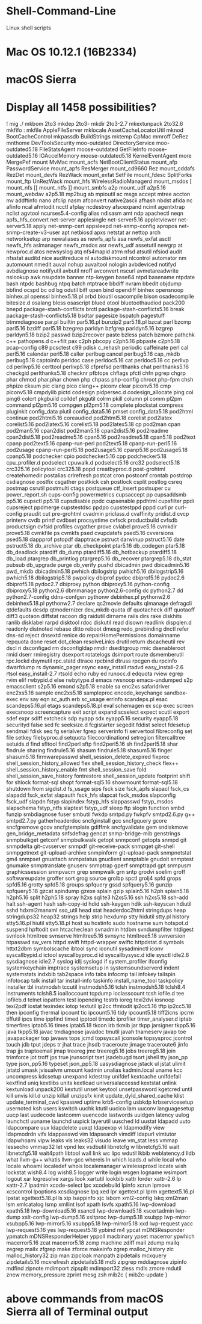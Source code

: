 # Shell-Command-Line
Linux shell scripts

# Mac OS 10.12.1 (16B2334)
# macOS Sierra
# Display all 1458 possibilities? 
!                              mig
./                             mkbom
2to3                           mkdep
2to3-                          mkdir
2to3-2.7                       mkextunpack
2to32.6                        mkfifo
:                              mkfile
AppleFileServer                mklocale
AssetCacheLocatorUtil          mknod
BootCacheControl               mkpassdb
BuildStrings                   mktemp
CpMac                          mmroff
DeRez                          mnthome
DevToolsSecurity               moo-outdated
DirectoryService               moo-outdated5.18
FileStatsAgent                 moose-outdated
GetFileInfo                    moose-outdated5.16
IOAccelMemory                  moose-outdated5.18
KernelEventAgent               more
MergePef                       mount
MvMac                          mount_acfs
NetBootClientStatus            mount_afp
PasswordService                mount_apfs
ResMerger                      mount_cd9660
Rez                            mount_cddafs
RezDet                         mount_devfs
RezWack                        mount_exfat
SetFile                        mount_fdesc
SplitForks                     mount_ftp
UnRezWack                      mount_hfs
WirelessRadioManagerd          mount_msdos
[                              mount_nfs
[[                             mount_ntfs
]]                             mount_smbfs
a2p                            mount_udf
a2p5.16                        mount_webdav
a2p5.18                        mp2bug
ab                             mpioutil
ac                             msgs
accept                         mtree
accton                         mv
addftinfo                      nano
afclip                         nasm
afconvert                      native2ascii
afhash                         nbdst
afida                          nc
afinfo                         ncal
afmtodit                       ncctl
afplay                         ncdestroy
afscexpand                     ncinit
agentxtrap                     nclist
agvtool                        ncurses5.4-config
alias                          ndisasm
amt                            ndp
apachectl                      neqn
apfs_hfs_convert               net-server
applesingle                    net-server5.16
appletviewer                   net-server5.18
apply                          net-snmp-cert
appsleepd                      net-snmp-config
apropos                        net-snmp-create-v3-user
apt                            netbiosd
apxs                           netstat
ar                             nettop
arch                           networksetup
arp                            newaliases
as                             newfs_apfs
asa                            newfs_exfat
asctl                          newfs_hfs
aslmanager                     newfs_msdos
asr                            newfs_udf
assetutil                      newgrp
at                             newproc.d
atos                           newsyslog
atq                            nfs4mapid
atrm                           nfsd
atsutil                        nfsiod
audit                          nfsstat
auditd                         nice
auditreduce                    nl
autodiskmount                  nlcontrol
automator                      nm
automount                      nmedit
auval                          nohup
auvaltool                      nologin
avbdeviced                     notifyd
avbdiagnose                    notifyutil
avbutil                        nroff
avconvert                      nscurl
avmetareadwrite                nslookup
awk                            nsupdate
banner                         ntp-keygen
base64                         ntpd
basename                       ntpdate
bash                           ntpdc
bashbug                        ntpq
batch                          ntptrace
bbdiff                         nvram
bbedit                         objdump
bbfind                         ocspd
bc                             od
bg                             odutil
biff                           open
bind                           opendiff
binhex                         opensnoop
binhex.pl                      openssl
binhex5.18.pl                  orbd
bioutil                        osacompile
bison                          osadecompile
bitesize.d                     osalang
bless                          osascript
blued                          otool
bluetoothaudiod                pack200
bnepd                          package-stash-conflicts
brctl                          package-stash-conflicts5.16
break                          package-stash-conflicts5.18
bsdtar                         pagesize
bspatch                        pagestuff
btmmdiagnose                   par.pl
builtin                        par5.16.pl
bunzip2                        par5.18.pl
bzcat                          parl
bzcmp                          parl5.16
bzdiff                         parl5.18
bzegrep                        parldyn
bzfgrep                        parldyn5.16
bzgrep                         parldyn5.18
bzip2                          passwd
bzip2recover                   paste
bzless                         patch
bzmore                         pathchk
c++                            pathopens.d
c++filt                        pax
c2ph                           pbcopy
c2ph5.16                       pbpaste
c2ph5.18                       pcap-config
c89                            pcsctest
c99                            pdisk
c_rehash                       periodic
caffeinate                     perl
cal                            perl5.16
calendar                       perl5.18
caller                         perlbug
cancel                         perlbug5.16
cap_mkdb                       perlbug5.18
captoinfo                      perldoc
case                           perldoc5.16
cat                            perldoc5.18
cc                             perlivp
cd                             perlivp5.16
certtool                       perlivp5.18
cfprefsd                       perlthanks
chat                           perlthanks5.16
checkgid                       perlthanks5.18
checknr                        pfbtops
chflags                        pfctl
chfn                           pgrep
chgrp                          phar
chmod                          phar.phar
chown                          php
chpass                         php-config
chroot                         php-fpm
chsh                           phpize
cksum                          pic
clang                          pico
clang++                        piconv
clear                          piconv5.16
cmp                            piconv5.18
cmpdylib                       pictd
codesign                       pidpersec.d
codesign_allocate              ping
col                            ping6
colcrt                         pkgbuild
colldef                        pkgutil
colrm                          pkill
column                         pl
comm                           pl2pm
command                        pl2pm5.16
compgen                        pl2pm5.18
complete                       plockstat
compress                       pluginkit
config_data                    plutil
config_data5.16                pmset
config_data5.18                pod2html
continue                       pod2html5.16
coreaudiod                     pod2html5.18
corelist                       pod2latex
corelist5.16                   pod2latex5.16
corelist5.18                   pod2latex5.18
cp                             pod2man
cpan                           pod2man5.16
cpan2dist                      pod2man5.18
cpan2dist5.16                  pod2readme
cpan2dist5.18                  pod2readme5.16
cpan5.16                       pod2readme5.18
cpan5.18                       pod2text
cpanp                          pod2text5.16
cpanp-run-perl                 pod2text5.18
cpanp-run-perl5.16             pod2usage
cpanp-run-perl5.18             pod2usage5.16
cpanp5.16                      pod2usage5.18
cpanp5.18                      podchecker
cpio                           podchecker5.16
cpp                            podchecker5.18
cpu_profiler.d                 podselect
cpuwalk.d                      podselect5.16
crc32                          podselect5.18
crc325.16                      policytool
crc325.18                      popd
creatbyproc.d                  post-grohtml
createhomedir                  postalias
crlrefresh                     postcat
cron                           postconf
crontab                        postdrop
csdiagnose                     postfix
csgather                       postkick
csh                            postlock
csplit                         postlog
csreq                          postmap
csrutil                        postmulti
ctags                          postqueue
ctf_insert                     postsuper
cu                             power_report.sh
cups-config                    powermetrics
cupsaccept                     pp
cupsaddsmb                     pp5.16
cupsctl                        pp5.18
cupsdisable                    ppdc
cupsenable                     ppdhtml
cupsfilter                     ppdi
cupsreject                     ppdmerge
cupstestdsc                    ppdpo
cupstestppd                    pppd
curl                           pr
curl-config                    praudit
cut                            pre-grohtml
cvadmin                        priclass.d
cvaffinity                     pridist.d
cvcp                           printenv
cvdb                           printf
cvdbset                        procsystime
cvfsck                         productbuild
cvfsdb                         productsign
cvfsid                         profiles
cvgather                       prove
cvlabel                        prove5.16
cvmkdir                        prove5.18
cvmkfile                       ps
cvmkfs                         psed
cvupdatefs                     psed5.16
cvversions                     psed5.18
dappprof                       pstopdf
dapptrace                      pstruct
darwinup                       pstruct5.16
date                           pstruct5.18
db_archive                     ptar
db_checkpoint                  ptar5.16
db_codegen                     ptar5.18
db_deadlock                    ptardiff
db_dump                        ptardiff5.16
db_hotbackup                   ptardiff5.18
db_load                        ptargrep
db_printlog                    ptargrep5.16
db_recover                     ptargrep5.18
db_stat                        pubsub
db_upgrade                     purge
db_verify                      pushd
dbicadmin                      pwd
dbicadmin5.16                  pwd_mkdb
dbicadmin5.18                  pwhich
dbilogstrip                    pwhich5.16
dbilogstrip5.16                pwhich5.18
dbilogstrip5.18                pwpolicy
dbiprof                        pydoc
dbiprof5.16                    pydoc2.6
dbiprof5.18                    pydoc2.7
dbiproxy                       python
dbiproxy5.16                   python-config
dbiproxy5.18                   python2.6
dbmmanage                      python2.6-config
dc                             python2.7
dd                             python2.7-config
ddns-confgen                   pythonw
debinhex.pl                    pythonw2.6
debinhex5.18.pl                pythonw2.7
declare                        qc2movie
defaults                       qlmanage
defragcli                      qtdefaults
desdp                          qtmodernizer
dev_mkdb                       quota
df                             quotacheck
diff                           quotaoff
diff3                          quotaon
diffstat                       racoon
dig                            raidutil
dirname                        rails
dirs                           rake
diskhits                       ranlib
disklabel                      rarpd
disktool                       rdoc
diskutil                       read
disown                         readlink
dispqlen.d                     readonly
distnoted                      rebase
ditto                          reboot
dmesg                          redo_prebinding
dnctl                          refer
dns-sd                         reject
dnsextd                        renice
do                             repairHomePermissions
domainname                     repquota
done                           reset
dot_clean                      resolveLinks
drutil                         return
dscacheutil                    rev
dscl                           ri
dsconfigad                     rm
dsconfigldap                   rmdir
dseditgroup                    rmic
dsenableroot                   rmid
dserr                          rmiregistry
dsexport                       rotatelogs
dsimport                       route
dsmemberutil                   rpc.lockd
dsymutil                       rpc.statd
dtrace                         rpcbind
dtruss                         rpcgen
du                             rpcinfo
dwarfdump                      rs
dynamic_pager                  rsync
easy_install                   rtadvd
easy_install-2.6               rtsol
easy_install-2.7               rtsold
echo                           ruby
ed                             runocc.d
edquota                        rview
egrep                          rvim
elif                           rwbypid.d
else                           rwbytype.d
emacs                          rwsnoop
emacs-undumped                 s2p
emacsclient                    s2p5.16
emond                          s2p5.18
enable                         sa
enc2xs                         safaridriver
enc2xs5.16                     sample
enc2xs5.18                     sampleproc
encode_keychange               sandbox-exec
env                            say
eqn                            sc_auth
erb                            sc_usage
errinfo                        scandeps.pl
esac                           scandeps5.16.pl
etags                          scandeps5.18.pl
eval                           schemagen
ex                             scp
exec                           screen
execsnoop                      screencapture
exit                           script
expand                         scselect
expect                         scutil
export                         sdef
expr                           sdiff
extcheck                       sdp
eyapp                          sdx
eyapp5.16                      security
eyapp5.18                      securityd
false                          sed
fc                             seeksize.d
fcgistarter                    segedit
fddist                         select
fdesetup                       sendmail
fdisk                          seq
fg                             serialver
fgrep                          serverinfo
fi                             servertool
fibreconfig                    set
file                           setkey
filebyproc.d                   setquota
filecoordinationd              setregion
filtercalltree                 setuids.d
find                           sfltool
find2perl                      sftp
find2perl5.16                  sh
find2perl5.18                  shar
findrule                       sharing
findrule5.16                   shasum
findrule5.18                   shasum5.16
finger                         shasum5.18
firmwarepasswd                 shell_session_delete_expired
fixproc                        shell_session_history_allowed
flex                           shell_session_history_check
flex++                         shell_session_history_enable
fmt                            shell_session_save
fold                           shell_session_save_history
fontrestore                    shell_session_update
footprint                      shift
for                            shlock
format-sql                     shopt
format-sql5.16                 showmount
format-sql5.18                 shutdown
from                           sigdist.d
fs_usage                       sips
fsck                           size
fsck_apfs                      slapacl
fsck_cs                        slapadd
fsck_exfat                     slapauth
fsck_hfs                       slapcat
fsck_msdos                     slapconfig
fsck_udf                       slapdn
fstyp                          slapindex
fstyp_hfs                      slappasswd
fstyp_msdos                    slapschema
fstyp_ntfs                     slaptest
fstyp_udf                      sleep
ftp                            slogin
function                       smbd
funzip                         smbdiagnose
fuser                          smbutil
fwkdp                          smtpd.py
fwkpfv                         smtpd2.6.py
g++                            smtpd2.7.py
gatherheaderdoc                sncfginstall
gcc                            sncfgquery
gcore                          sncfgremove
gcov                           sncfgtemplate
gdiffmk                        sncfgvalidate
gem                            sndiskmove
gen_bridge_metadata            snfsdefrag
gencat                         snmp-bridge-mib
genstrings                     snmpbulkget
getconf                        snmpbulkwalk
getopt                         snmpconf
getopts                        snmpd
git                            snmpdelta
git-cvsserver                  snmpdf
git-receive-pack               snmpget
git-shell                      snmpgetnext
git-upload-archive             snmpinform
git-upload-pack                snmpnetstat
gm4                            snmpset
gnuattach                      snmpstatus
gnuclient                      snmptable
gnudoit                        snmptest
gnumake                        snmptranslate
gnuserv                        snmptrap
gperf                          snmptrapd
gpt                            snmpusm
graphicssession                snmpvacm
grep                           snmpwalk
grn                            sntp
grodvi                         soelim
groff                          softwareupdate
groffer                        sort
grog                           source
grolbp                         spctl
grolj4                         spfd
grops                          spfd5.16
grotty                         spfd5.18
groups                         spfquery
gssd                           spfquery5.16
gunzip                         spfquery5.18
gzcat                          spindump
gzexe                          splain
gzip                           splain5.16
h2ph                           splain5.18
h2ph5.16                       split
h2ph5.18                       spray
h2xs                           sqlite3
h2xs5.16                       ssh
h2xs5.18                       ssh-add
halt                           ssh-agent
hash                           ssh-copy-id
hdid                           ssh-keygen
hdik                           ssh-keyscan
hdiutil                        sshd
hdxml2manxml                   sso_util
head                           stat
headerdoc2html                 stringdups
heap                           stringdups32
heap32                         strings
help                           strip
hexdump                        stty
hidutil                        stty.pl
history                        stty5.16.pl
hiutil                         stty5.18.pl
host                           su
hostinfo                       sudo
hostname                       sum
hotspot.d                      suspend
hpftodit                       svn
htcacheclean                   svnadmin
htdbm                          svndumpfilter
htdigest                       svnlook
htmltree                       svnserve
htmltree5.16                   svnsync
htmltree5.18                   svnversion
htpasswd                       sw_vers
httpd                          swift
httpd-wrapper                  swiftc
httpdstat.d                    symbols
httxt2dbm                      symbolscache
ibtool                         sync
iconutil                       sysadminctl
iconv                          syscallbypid.d
ictool                         syscallbyproc.d
id                             syscallbysysc.d
idle                           sysctl
idle2.6                        sysdiagnose
idle2.7                        syslog
idlj                           syslogd
if                             system_profiler
ifconfig                       systemkeychain
imptrace                       systemsetup
in                             systemsoundserverd
indent                         systemstats
indxbib                        tab2space
info                           tabs
infocmp                        tail
infokey                        tailspin
infotocap                      talk
install                        tar
install-info                   taskinfo
install_name_tool              taskpolicy
installer                      tbl
instmodsh                      tccutil
instmodsh5.16                  tclsh
instmodsh5.18                  tclsh8.4
instruments                    tclsh8.5
ioalloccount                   tcpdump
ioclasscount                   tcsh
iofile.d                       tee
iofileb.d                      telnet
iopattern                      test
iopending                      testrb
ioreg                          texi2dvi
iosnoop                        texi2pdf
iostat                         texindex
iotop                          textutil
ip2cc                          tfmtodit
ip2cc5.16                      tftp
ip2cc5.18                      then
ipconfig                       thermal
ipcount                        tic
ipcount5.16                    tidy
ipcount5.18                    tiff2icns
ipcrm                          tiffutil
ipcs                           time
ippfind                        timed
ipptool                        timedc
iprofiler                      timer_analyser.d
iptab                          timerfires
iptab5.16                      times
iptab5.18                      tkcon
irb                            tkmib
jar                            tkpp
jarsigner                      tkpp5.16
java                           tkpp5.18
javac                          tmdiagnose
javadoc                        tmutil
javah                          tnameserv
javap                          toe
javapackager                   top
javaws                         tops
jcmd                           topsyscall
jconsole                       topsysproc
jcontrol                       touch
jdb                            tput
jdeps                          tr
jhat                           trace
jhsdb                          traceroute
jimage                         traceroute6
jinfo                          trap
jjs                            traptoemail
jmap                           treereg
jmc                            treereg5.16
jobs                           treereg5.18
join                           trimforce
jot                            troff
jps                            true
jrunscript                     tset
jsadebugd                      tsort
jshell                         tty
json_pp                        type
json_pp5.16                    typeset
json_pp5.18                    uasysdiagnose
jstack                         ul
jstat                          ulimit
jstatd                         umask
jvisualvm                      umount
kadmin                         unalias
kadmin.local                   uname
kcc                            uncompress
kdcsetup                       unexpand
kdestroy                       unifdef
kextcache                      unifdefall
kextfind                       uniq
kextlibs                       units
kextload                       universalaccessd
kextstat                       unlink
kextunload                     unpack200
kextutil                       unset
keytool                        unsetpassword
kgetcred                       until
kill                           unvis
kill.d                         unzip
killall                        unzipsfx
kinit                          update_dyld_shared_cache
klist                          update_terminal_cwd
kpasswd                        uptime
krb5-config                    usbkdp
krbservicesetup                usernoted
ksh                            users
kswitch                        uuchk
ktutil                         uucico
lam                            uuconv
languagesetup                  uucp
last                           uudecode
lastcomm                       uuencode
lastwords                      uuidgen
latency                        uulog
launchctl                      uuname
launchd                        uupick
layerutil                      uusched
ld                             uustat
ldapadd                        uuto
ldapcompare                    uux
ldapdelete                     uuxqt
ldapexop                       vi
ldapmodify                     view
ldapmodrdn                     vifs
ldappasswd                     vim
ldapsearch                     vimdiff
ldapurl                        vimtutor
ldapwhoami                     vipw
leaks                          vis
leaks32                        visudo
leave                          vm_stat
less                           vmmap
lessecho                       vmmap32
let                            vpnd
lex                            vsdbutil
libnetcfg                      w
libnetcfg5.16                  wait
libnetcfg5.18                  wait4path
libtool                        wall
link                           wc
lipo                           wdutil
lkbib                          weblatency.d
lldb                           what
llvm-g++                       whatis
llvm-gcc                       whereis
ln                             which
loads.d                        while
local                          who
locale                         whoami
localedef                      whois
localemanager                  wirelessproxd
locate                         wish
lockstat                       wish8.4
log                            wish8.5
logger                         write
login                          wsgen
logname                        wsimport
logout                         xar
logresolve                     xargs
look                           xartutil
lookbib                        xattr
lorder                         xattr-2.6
lp                             xattr-2.7
lpadmin                        xcode-select
lpc                            xcodebuild
lpinfo                         xcrun
lpmove                         xcscontrol
lpoptions                      xcsdiagnose
lpq                            xed
lpr                            xgettext.pl
lprm                           xgettext5.16.pl
lpstat                         xgettext5.18.pl
ls                             xip
lsappinfo                      xjc
lsbom                          xml2-config
lskq                           xml2man
lsm                            xmlcatalog
lsmp                           xmllint
lsof                           xpath
lsvfs                          xpath5.16
lwp-download                   xpath5.18
lwp-download5.16               xsanctl
lwp-download5.18               xscertadmin
lwp-dump                       xslt-config
lwp-dump5.16                   xsltproc
lwp-dump5.18                   xsubpp
lwp-mirror                     xsubpp5.16
lwp-mirror5.16                 xsubpp5.18
lwp-mirror5.18                 xxd
lwp-request                    yacc
lwp-request5.16                yes
lwp-request5.18                ypbind
m4                             ypcat
mDNSResponder                  ypmatch
mDNSResponderHelper            yppoll
macbinary                      ypset
macerror                       ypwhich
macerror5.16                   zcat
macerror5.18                   zcmp
machine                        zdiff
mail                           zdump
mailq                          zegrep
mailx                          zfgrep
make                           zforce
makeinfo                       zgrep
malloc_history                 zic
malloc_history32               zip
man                            zipcloak
manpath                        zipdetails
mcxquery                       zipdetails5.16
mcxrefresh                     zipdetails5.18
md5                            zipgrep
mddiagnose                     zipinfo
mdfind                         zipnote
mdimport                       zipsplit
mdimport32                     zless
mdls                           zmore
mdutil                         znew
memory_pressure                zprint
mesg                           zsh
mib2c                          {
mib2c-update                   }

# above commands from macOS Sierra all of Terminal output
